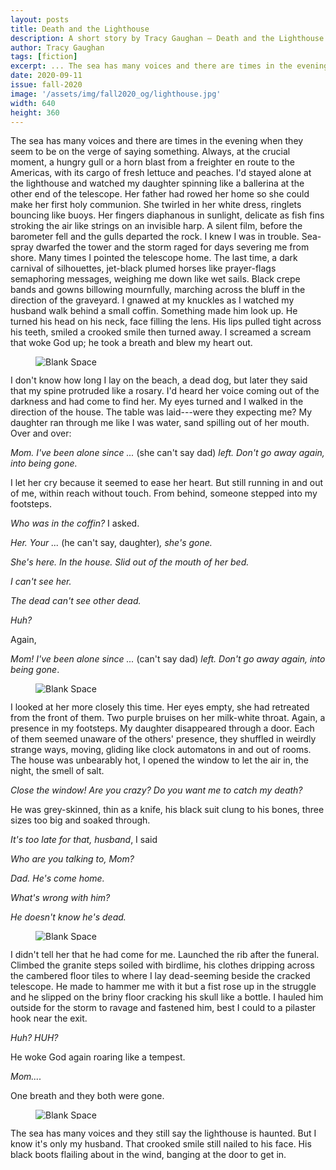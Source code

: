 ```yaml
---
layout: posts
title: Death and the Lighthouse
description: A short story by Tracy Gaughan – Death and the Lighthouse
author: Tracy Gaughan
tags: [fiction]
excerpt: ... The sea has many voices and there are times in the evening when they seem to be on the verge of saying something ...
date: 2020-09-11
issue: fall-2020
image: '/assets/img/fall2020_og/lighthouse.jpg'
width: 640
height: 360
---
```


The sea has many voices and there are times in the evening when they
seem to be on the verge of saying something. Always, at the crucial
moment, a hungry gull or a horn blast from a freighter en route to the
Americas, with its cargo of fresh lettuce and peaches. I'd stayed alone
at the lighthouse and watched my daughter spinning like a ballerina at
the other end of the telescope. Her father had rowed her home so she
could make her first holy communion. She twirled in her white dress,
ringlets bouncing like buoys. Her fingers diaphanous in sunlight,
delicate as fish fins stroking the air like strings on an invisible
harp. A silent film, before the barometer fell and the gulls departed
the rock. I knew I was in trouble. Sea-spray dwarfed the tower and the
storm raged for days severing me from shore. Many times I pointed the
telescope home. The last time, a dark carnival of silhouettes, jet-black
plumed horses like prayer-flags semaphoring messages, weighing me down
like wet sails. Black crepe bands and gowns billowing mournfully,
marching across the bluff in the direction of the graveyard. I gnawed at
my knuckles as I watched my husband walk behind a small coffin.
Something made him look up. He turned his head on his neck, face filling
the lens. His lips pulled tight across his teeth, smiled a crooked smile
then turned away. I screamed a scream that woke God up; he took a breath
and blew my heart out.

<figure class="my-4 py-3 ">
  <img src="{{ '/assets/img/dinkus.png' | prepend: site.baseurl }}" class="d-block mx-auto" alt="Blank Space" style="max-height:15px;" />
</figure>

I don't know how long I lay on the beach, a dead dog, but later they
said that my spine protruded like a rosary. I'd heard her voice coming
out of the darkness and had come to find her. My eyes turned and I
walked in the direction of the house. The table was laid---were they
expecting me? My daughter ran through me like I was water, sand spilling
out of her mouth. Over and over:

*Mom. I've been alone since ...* (she can't say dad) *left. Don't go
away again, into being gone.*

I let her cry because it seemed to ease her heart. But still running in
and out of me, within reach without touch. From behind, someone stepped
into my footsteps.

*Who was in the coffin?* I asked.

*Her. Your ...* (he can't say, daughter)*, she's gone.*

*She's here. In the house. Slid out of the mouth of her bed.*

*I can't see her.*

*The dead can't see other dead.*

*Huh?*

Again,

*Mom! I've been alone since ...* (can't say dad) *left. Don't go away
again, into being gone*.

<figure class="my-4 py-3 ">
  <img src="{{ '/assets/img/dinkus.png' | prepend: site.baseurl }}" class="d-block mx-auto" alt="Blank Space" style="max-height:15px;" />
</figure>

I looked at her more closely this time. Her eyes empty, she had
retreated from the front of them. Two purple bruises on her milk-white
throat. Again, a presence in my footsteps. My daughter disappeared
through a door. Each of them seemed unaware of the others' presence,
they shuffled in weirdly strange ways, moving, gliding like clock
automatons in and out of rooms. The house was unbearably hot, I opened
the window to let the air in, the night, the smell of salt.

*Close the window! Are you crazy? Do you want me to catch my death?*

He was grey-skinned, thin as a knife, his black suit clung to his bones,
three sizes too big and soaked through.

*It's too late for that, husband*, I said

*Who are you talking to, Mom?*

*Dad. He's come home.*

*What's wrong with him?*

*He doesn't know he's dead.*

<figure class="my-4 py-3 ">
  <img src="{{ '/assets/img/dinkus.png' | prepend: site.baseurl }}" class="d-block mx-auto" alt="Blank Space" style="max-height:15px;" />
</figure>

I didn't tell her that he had come for me. Launched the rib after the
funeral. Climbed the granite steps soiled with birdlime, his clothes
dripping across the cambered floor tiles to where I lay dead-seeming
beside the cracked telescope. He made to hammer me with it but a fist
rose up in the struggle and he slipped on the briny floor cracking his
skull like a bottle. I hauled him outside for the storm to ravage and
fastened him, best I could to a pilaster hook near the exit.

*Huh? HUH?*

He woke God again roaring like a tempest.

*Mom....*

One breath and they both were gone.

<figure class="my-4 py-3 ">
  <img src="{{ '/assets/img/dinkus.png' | prepend: site.baseurl }}" class="d-block mx-auto" alt="Blank Space" style="max-height:15px;" />
</figure>

The sea has many voices and they still say the lighthouse is haunted.
But I know it's only my husband. That crooked smile still nailed to his
face. His black boots flailing about in the wind, banging at the door to
get in.
